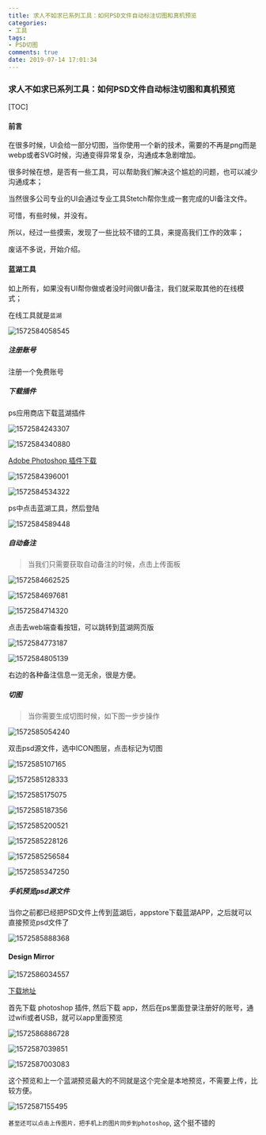 ```yaml
---
title: 求人不如求已系列工具：如何PSD文件自动标注切图和真机预览
categories:
- 工具
tags:
- PSD切图
comments: true
date: 2019-07-14 17:01:34
---
```

### 求人不如求已系列工具：如何PSD文件自动标注切图和真机预览

[TOC]

#### 前言

在很多时候，UI会给一部分切图，当你使用一个新的技术，需要的不再是png而是webp或者SVG时候，沟通变得异常复杂，沟通成本急剧增加。

很多时候在想，是否有一些工具，可以帮助我们解决这个尴尬的问题，也可以减少沟通成本；

当然很多公司专业的UI会通过专业工具Stetch帮你生成一套完成的UI备注文件。

可惜，有些时候，并没有。

所以，经过一些摸索，发现了一些比较不错的工具，来提高我们工作的效率；

废话不多说，开始介绍。

#### 蓝湖工具

如上所有，如果没有UI帮你做或者没时间做UI备注，我们就采取其他的在线模式；

在线工具就是`蓝湖`

![1572584058545](/images/1572584058545.png)

##### 注册账号

注册一个免费账号

##### 下载插件

ps应用商店下载蓝湖插件

![1572584243307](/images/1572584243307.png)

![1572584340880](/images/1572584340880.png)

[Adobe Photoshop 插件下载](https://lanhuapp.com/ps?comeFrom=%E9%A1%B9%E7%9B%AE%E5%88%97%E8%A1%A8_%E5%8F%B3%E4%B8%8A)

![1572584396001](/images/1572584396001.png)

![1572584534322](/images/1572584534322.png)

ps中点击蓝湖工具，然后登陆

![1572584589448](/images/1572584589448.png)

##### 自动备注

>当我们只需要获取自动备注的时候，点击上传面板

![1572584662525](/images/1572584662525.png)

![1572584697681](/images/1572584697681.png)

![1572584714320](/images/1572584714320.png)

点击去web端查看按钮，可以跳转到蓝湖网页版

![1572584773187](/images/1572584773187.png)

![1572584805139](/images/1572584805139.png)

右边的各种备注信息一览无余，很是方便。

##### 切图

> 当你需要生成切图时候，如下图一步步操作

![1572585054240](/images/1572585054240.png)

双击psd源文件，选中ICON图层，点击标记为切图

![1572585107165](/images/1572585107165.png)

![1572585128333](/images/1572585128333.png)

![1572585175075](/images/1572585175075.png)

![1572585187356](/images/1572585187356.png)

![1572585200521](/images/1572585200521.png)

![1572585228126](/images/1572585228126.png)

![1572585256584](/images/1572585256584.png)

![1572585347250](/images/1572585347250.png)

##### 手机预览psd源文件

当你之前都已经把PSD文件上传到蓝湖后，appstore下载蓝湖APP，之后就可以直接预览psd文件了

![1572585888368](/images/1572585888368.png)



#### Design Mirror

![1572586034557](/images/1572586034557.png)

[下载地址](http://www.psmirror.net/en/install)

首先下载 photoshop 插件, 然后下载 app，然后在ps里面登录注册好的账号，通过wifi或者USB，就可以app里面预览

![1572586886728](/images/1572586886728.png)

![1572587039851](/images/1572587039851.png)

![1572587003083](/images/1572587003083.png)

这个预览和上一个蓝湖预览最大的不同就是这个完全是本地预览，不需要上传，比较方便。

![1572587155495](/images/1572587155495.png)

`甚至还可以点击上传图片，把手机上的图片同步到photoshop`, 这个挺不错的
